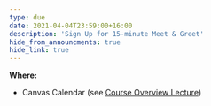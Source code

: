 ```yaml
---
type: due
date: 2021-04-04T23:59:00+16:00
description: 'Sign Up for 15-minute Meet & Greet'
hide_from_announcments: true
hide_link: true
---
```

**Where:** 
- Canvas Calendar (see [Course Overview Lecture](https://youtu.be/nGYnknL1QFs))
